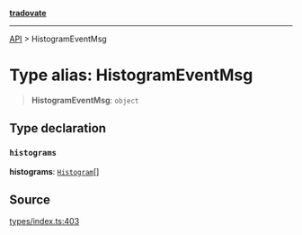 [**tradovate**](../README.md)

***

[API](../API.md) > HistogramEventMsg

# Type alias: HistogramEventMsg

> **HistogramEventMsg**: `object`

## Type declaration

### `histograms`

**histograms**: [`Histogram`](type-alias.Histogram.md)[]

## Source

[types/index.ts:403](https://github.com/cgilly2fast/tradovate-typescript/blob/b1caea5/src/types/index.ts#L403)
